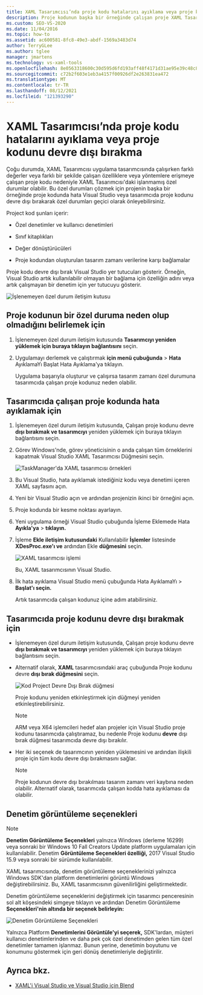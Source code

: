 ```yaml
---
title: XAML Tasarımcısı’nda proje kodu hatalarını ayıklama veya proje kodunu devre dışı bırakma
description: Proje kodunun başka bir örneğinde çalışan proje XAML Tasarımcısı hata ayıklama da dahil olmak üzere proje kodunda hata ayıklamayı veya devre dışı bırakmayı Visual Studio.
ms.custom: SEO-VS-2020
ms.date: 11/04/2016
ms.topic: how-to
ms.assetid: ac600581-8fc8-49e3-abdf-1569a3483d74
author: TerryGLee
ms.author: tglee
manager: jmartens
ms.technology: vs-xaml-tools
ms.openlocfilehash: 8e0563318600c30d595d6fd193aff48f4171d31ae95e39c48c8bb5dd02c154ae
ms.sourcegitcommit: c72b2f603e1eb3a4157f00926df2e263831ea472
ms.translationtype: MT
ms.contentlocale: tr-TR
ms.lasthandoff: 08/12/2021
ms.locfileid: "121393290"
---
```

# <a name="debug-or-disable-project-code-in-xaml-designer"></a>XAML Tasarımcısı’nda proje kodu hatalarını ayıklama veya proje kodunu devre dışı bırakma

Çoğu durumda, XAML Tasarımcısı uygulama tasarımcısında çalışırken farklı değerler veya farklı bir şekilde çalışan özelliklere veya yöntemlere erişmeye çalışan proje kodu nedeniyle XAML Tasarımcısı'daki işlanmamış özel durumlar olabilir. Bu özel durumları çözmek için projenin başka bir örneğinde proje kodunda hata Visual Studio veya tasarımcıda proje kodunu devre dışı bırakarak özel durumları geçici olarak önleyebilirsiniz.

Project kod şunları içerir:

- Özel denetimler ve kullanıcı denetimleri

- Sınıf kitaplıkları

- Değer dönüştürücüleri

- Proje kodundan oluşturulan tasarım zamanı verilerine karşı bağlamalar

Proje kodu devre dışı bırak Visual Studio yer tutucuları gösterir. Örneğin, Visual Studio artık kullanılabilir olmayan bir bağlama için özelliğin adını veya artık çalışmayan bir denetim için yer tutucuyu gösterir.

![İşlenemeyen özel durum iletişim kutusu](media/xaml_unhandledexception.png)

## <a name="to-determine-if-project-code-is-causing-an-exception"></a>Proje kodunun bir özel duruma neden olup olmadığını belirlemek için

1. İşlenemeyen özel durum iletişim kutusunda **Tasarımcıyı yeniden yüklemek için buraya tıklayın bağlantısını** seçin.

2. Uygulamayı derlemek ve çalıştırmak **için menü çubuğunda**  >  **Hata** AyıklamaYı Başlat Hata Ayıklama'ya tıklayın.

     Uygulama başarıyla oluşturur ve çalışırsa tasarım zamanı özel durumuna tasarımcıda çalışan proje kodunuz neden olabilir.

## <a name="to-debug-project-code-running-in-the-designer"></a>Tasarımcıda çalışan proje kodunda hata ayıklamak için

1. İşlenemeyen özel durum iletişim kutusunda, Çalışan proje kodunu devre **dışı bırakmak ve tasarımcıyı** yeniden yüklemek için buraya tıklayın bağlantısını seçin.

2. Görev Windows'nde, görev yöneticisinin  o anda çalışan tüm örneklerini kapatmak Visual Studio XAML Tasarımcısı Düğmesini seçin.

     ![TaskManager'da XAML tasarımcısı örnekleri](media/xaml_taskmanager.png)

3. Bu Visual Studio, hata ayıklamak istediğiniz kodu veya denetimi içeren XAML sayfasını açın.

4. Yeni bir Visual Studio açın ve ardından projenizin ikinci bir örneğini açın.

5. Proje kodunda bir kesme noktası ayarlayın.

6. Yeni uygulama örneği Visual Studio çubuğunda İşleme Eklemede Hata **Ayıkla'ya**  >  **tıklayın.**

7. İşleme **Ekle iletişim kutusundaki** Kullanılabilir **İşlemler** listesinde **XDesProc.exe'ı ve** ardından Ekle **düğmesini** seçin.

     ![XAML tasarımcısı işlemi](media/xaml_attach.png)

     Bu, XAML tasarımcısının Visual Studio.

8. İlk hata ayıklama Visual Studio menü çubuğunda Hata AyıklamaYı   >  **Başlat'ı seçin.**

     Artık tasarımcıda çalışan kodunuz içine adım atabilirsiniz.

## <a name="to-disable-project-code-in-the-designer"></a>Tasarımcıda proje kodunu devre dışı bırakmak için

- İşlenemeyen özel durum iletişim kutusunda, Çalışan proje kodunu devre **dışı bırakmak ve tasarımcıyı** yeniden yüklemek için buraya tıklayın bağlantısını seçin.

- Alternatif olarak, **XAML** tasarımcısındaki araç çubuğunda Proje kodunu devre **dışı bırak düğmesini** seçin.

     ![Kod Project Devre Dışı Bırak düğmesi](media/xaml_disablecode.png)

     Proje kodunu yeniden etkinleştirmek için düğmeyi yeniden etkinleştirebilirsiniz.

    > [!NOTE]
    > ARM veya X64 işlemcileri hedef alan projeler için Visual Studio proje kodunu tasarımcıda çalıştıramaz, bu nedenle Proje kodunu **devre** dışı bırak düğmesi tasarımcıda devre dışı bırakılır.

- Her iki seçenek de tasarımcının yeniden yüklemesini ve ardından ilişkili proje için tüm kodu devre dışı bırakmasını sağlar.

    > [!NOTE]
    > Proje kodunun devre dışı bırakılması tasarım zamanı veri kaybına neden olabilir. Alternatif olarak, tasarımcıda çalışan kodda hata ayıklaması da olabilir.

## <a name="control-display-options"></a>Denetim görüntüleme seçenekleri

> [!NOTE]
> **Denetim Görüntüleme Seçenekleri** yalnızca Windows (derleme 16299) veya sonraki bir Windows 10 Fall Creators Update platform uygulamaları için kullanılabilir. Denetim **Görüntüleme Seçenekleri özelliği,** 2017 Visual Studio 15.9 veya sonraki bir sürümde kullanılabilir.

XAML tasarımcısında, denetim görüntüleme seçeneklerinizi yalnızca Windows SDK'dan platform denetimlerini görüntü Windows değiştirebilirsiniz. Bu, XAML tasarımcısının güvenilirliğini geliştirmektedir.

Denetim görüntüleme seçeneklerini değiştirmek için tasarımcı penceresinin sol alt köşesindeki simgeye tıklayın ve ardından Denetim Görüntüleme **Seçenekleri'nin altında bir seçenek belirleyin:**

![Denetim Görüntüleme Seçenekleri](media/control_display_options.png)

Yalnızca Platform **Denetimlerini Görüntüle'yi seçerek,** SDK'lardan, müşteri kullanıcı denetimlerinden ve daha pek çok özel denetimden gelen tüm özel denetimler tamamen işlanmaz. Bunun yerine, denetimin boyutunu ve konumunu göstermek için geri dönüş denetimleriyle değiştirilir.

## <a name="see-also"></a>Ayrıca bkz.

- [XAML'i Visual Studio ve Visual Studio için Blend](designing-xaml-in-visual-studio.md)
